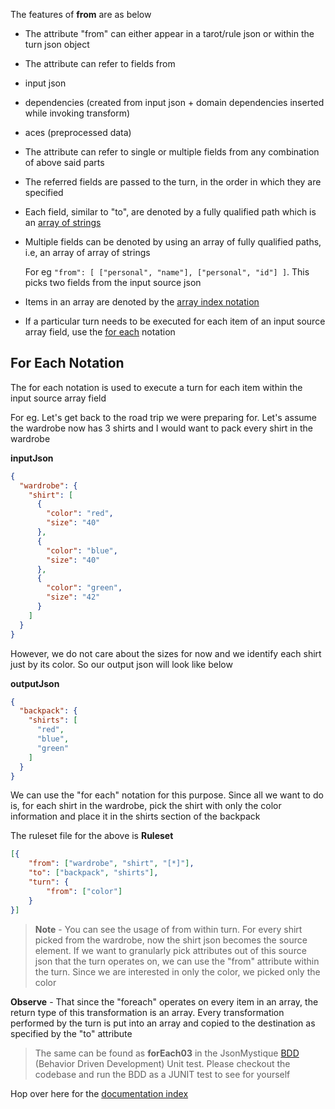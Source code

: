 The features of **from** are as below

* The attribute "from" can either appear in a tarot/rule json or within the turn json object
* The attribute can refer to fields from
 * input json
 * dependencies (created from input json + domain dependencies inserted while invoking transform)
 * aces (preprocessed data)
* The attribute can refer to single or multiple fields from any combination of above said parts
* The referred fields are passed to the turn, in the order in which they are specified
* Each field, similar to "to", are denoted by a fully qualified path which is an [array of strings](Attribute-To.md#why-is-the-fully-qualified-path-an-array-of-strings)
* Multiple fields can be denoted by using an array of fully qualified paths, i.e, an array of array of strings 
  
  For eg  `"from": [ ["personal", "name"], ["personal", "id"] ]`. This picks two fields from the input source json
* Items in an array are denoted by the [array index notation](Attribute-To.md#array-index-notation---n)
* If a particular turn needs to be executed for each item of an input source array field, use the [for each](Attribute-From.md#for-each-notation) notation

## For Each Notation

The for each notation is used to execute a turn for each item within the input source array field

For eg. Let's get back to the road trip we were preparing for.
Let's assume the wardrobe now has 3 shirts and I would want to pack every shirt in the wardrobe

**inputJson**
```json
{
  "wardrobe": {
    "shirt": [
      {
        "color": "red",
        "size": "40"
      },
      {
        "color": "blue",
        "size": "40"
      },
      {
        "color": "green",
        "size": "42"
      }
    ]
  }
}
```

However, we do not care about the sizes for now and we identify each shirt just by its color. So our output json will look like below

**outputJson**
```json
{
  "backpack": {
    "shirts": [
      "red",
      "blue",
      "green"
    ]
  }
}
```

We can use the "for each" notation for this purpose. Since all we want to do is, for each shirt in the wardrobe, pick the shirt with only the color information and place it in the shirts section of the backpack

The ruleset file for the above is
**Ruleset**
```json
[{
	"from": ["wardrobe", "shirt", "[*]"],
	"to": ["backpack", "shirts"],
	"turn": {
		"from": ["color"]
	}
}]
```

> **Note** - You can see the usage of from within turn.
For every shirt picked from the wardrobe, now the shirt json becomes the source element. If we want to granularly pick attributes out of this source json that the turn operates on, we can use the "from" attribute within the turn.
Since we are interested in only the color, we picked only the color

**Observe** - That since the "foreach" operates on every item in an array, the return type of this transformation is an array. Every transformation performed by the turn is put into an array and copied to the destination as specified by the "to" attribute

> The same can be found as **forEach03** in the JsonMystique [BDD](../json-mystique-libs/json-mystique/src/test/java/com/balajeetm/mystique/core/JsonMystiquePositiveBDD.java) (Behavior Driven Development) Unit test. Please checkout the codebase and run the BDD as a JUNIT test to see for yourself

Hop over here for the [documentation index](_Sidebar.md)